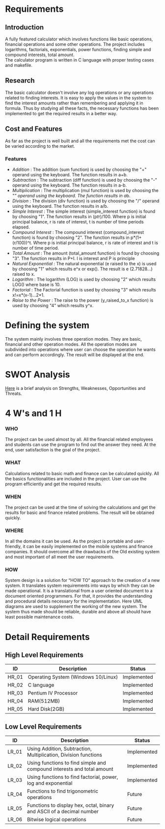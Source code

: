 # Requirements

## Introduction
A fully featured calculator which involves functions like basic operations, financial operations and some other operations. The project includes logarithms, factorials, exponentials, power functions, finding simple and compound interests, total amount.  
The calculator program is written in C language with proper testing cases and makefile.

## Research
The basic calculator doesn't involve any  log operations or any operations related to finding interests. It is easy to apply  the values in the system to find the interest amounts rather than remembering and applying it in formula. Thus by studying all these facts, the necessary functions has been implemented to get the required results in a better way.

## Cost and Features
As far as the project is well built and all the requirements met the cost can be varied according to the market.
### Features

 - *Addition* : The addition (sum function) is used by choosing the "+" operand using the keyboard. The function results in a+b.
 - *Subtraction* : The subtraction (diff function) is used by choosing the "-" operand using the keyboard. The function results in a-b.
 - *Multiplication* : The multiplication (mul function) is used by choosing the "*" operand using the keyboard. The function results in a*b.
 - *Division* : The division (div function) is used by choosing the "/" operand using the keyboard. The function results in a/b.
 - *Simple Interest* : The simple interest (simple_interest function) is found by choosing "1". The function results in (p*t*r)/100. Where p is initial principal balance, r is rate of interest, t is number of time periods elapsed.
 - *Compound Interest* : The compound interest (compound_interest function) is found by choosing "2". The function results in p*(1+(r/100))^t. Where p is initial principal balance, r is rate of interest and t is number of time period.
 - *Total Amount* : The amount (total_amount function) is found by choosing "3". The function results in P+I. I is interest and P is principle
 - *Natural Exponential* :  The natural exponential (e raised to the x) is used by choosing "1" which results e^x or exp(). The result is e (2.71828...) raised to x. 
 - *Logarithm* : The logarithm (LOG) is used by choosing "2" which results LOG() where base is 10.
 - *Factorial* : The Factorial function is used by choosing "3" which results x!=x*(x-1)...2*1.
 - *Raise to the Power* : The raise to the power (y_raised_to_x function) is used by choosing "4" which results y^x.
 
# Defining the system

The system mainly involves three operation modes. They are basic, financial and other operation modes. All the operation modes are subdivided into operations where user can choose the operation he wants and can perform accordingly. The result will be displayed at the end.

# SWOT Analysis
[Here](https://github.com/28-shravya/stepin_project/blob/main/1_Requirements/SWOT%20analysis.png) is a brief analysis on Strengths, Weaknesses, Opportunities and Threats.

# 4 W's and 1 H
### WHO 
 The project can be used almost by all. All the financial related employees and students can use the program to find out the answer they need. At the end,  user satisfaction is the goal  of the project.
### WHAT
Calculations related to basic math and finance can be calculated quickly. All the basics functionalities are included in the project. User can use the program efficiently and get the required results.

### WHEN
The project can be used at the time of solving the calculations 
and get the results for basic and finance related problems. The result will be obtained quickly.

### WHERE
In all the domains it can be used. As the project is portable and user-friendly, it can be easily implemented on the mobile systems and finance companies. It should overcome all the drawbacks of the Old existing system and most important of all meet the user requirements.

### HOW
System design is a solution for “HOW TO” approach to the creation of a new system. It translates system requirements into ways by which they can be made operational. It is a translational from a user oriented document to a document oriented programmers. For that, it provides the understanding and procedural details necessary for the implementation. Here UML diagrams are used to supplement the working of the new system. The system thus made should be reliable, durable and above all should have least possible maintenance costs.

# Detail Requirements

## High Level Requirements

|      ID          |Description                          |Status                         |
|----------------|-------------------------------|-----------------------------|
|HR_01|Operating System (Windows 10/Linux)       |Implemented            |
|HR_02|C language            |Implemented|
|HR_03|Pentium IV Processor  |Implemented|
|HR_04|RAM(512MB)|Implemented|
|HR_05|Hard Disk(2GB)|Implemented|

## Low Level Requirements

|      ID          |Description                          |Status                         |
|----------------|-------------------------------|-----------------------------|
|LR_01| Using Addition, Subtraction, Multiplication, Division functions        |Implemented            |
|LR_02|Using functions to find simple and compound interests and total amount            |Implemented|
|LR_03|Using functions to find factorial, power, log and exponential   |Implemented|
|LR_04|Functions to find trigonometric operations |Future|
|LR_05|Functions to display hex, octal, binary and ASCII of a decimal number |Future|
|LR_06| Bitwise logical operations |Future|

